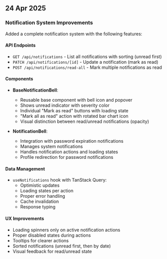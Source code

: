 ## 24 Apr 2025

### Notification System Improvements

Added a complete notification system with the following features:

#### API Endpoints

- `GET /api/notifications` - List all notifications with sorting (unread first)
- `PATCH /api/notifications/[id]` - Update a notification (mark as read)
- `POST /api/notifications/read-all` - Mark multiple notifications as read

#### Components

- **BaseNotificationBell**:

  - Reusable base component with bell icon and popover
  - Shows unread indicator with severity color
  - Individual "Mark as read" buttons with loading state
  - "Mark all as read" action with rotated bar chart icon
  - Visual distinction between read/unread notifications (opacity)

- **NotificationBell**:
  - Integration with password expiration notifications
  - Manages system notifications
  - Handles notification actions and loading states
  - Profile redirection for password notifications

#### Data Management

- `useNotifications` hook with TanStack Query:
  - Optimistic updates
  - Loading states per action
  - Proper error handling
  - Cache invalidation
  - Response typing

#### UX Improvements

- Loading spinners only on active notification actions
- Proper disabled states during actions
- Tooltips for clearer actions
- Sorted notifications (unread first, then by date)
- Visual feedback for read/unread state
